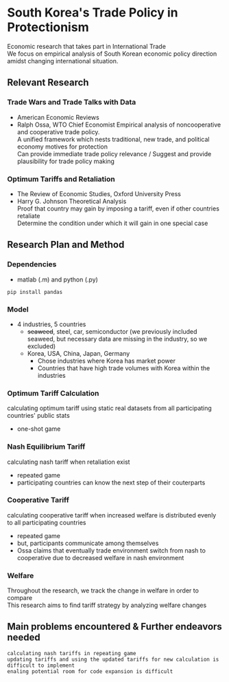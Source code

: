 # South Korea's Trade Policy in Protectionism
Economic research that takes part in International Trade <br>
We focus on empirical analysis of South Korean economic policy direction amidst changing international situation.

## Relevant Research

### Trade Wars and Trade Talks with Data
* American Economic Reviews
* Ralph Ossa, WTO Chief Economist
Empirical analysis of noncooperative and cooperative trade policy. <br>
A unified framework which nests traditional, new trade, and political economy motives for protection <br>
Can provide immediate trade policy relevance / Suggest and provide plausibility for trade policy making <br>

### Optimum Tariffs and Retaliation
* The Review of Economic Studies, Oxford University Press
* Harry G. Johnson
Theoretical Analysis <br>
Proof that country may gain by imposing a tariff, even if other countries retaliate <br>
Determine the condition under which it will gain in one special case <br>

## Research Plan and Method

### Dependencies

* matlab (.m) and python (.py)
```
pip install pandas
```

### Model

* 4 industries, 5 countries
  * ~~seaweed~~, steel, car, semiconductor (we previously included seaweed, but necessary data are missing in the industry, so we excluded)
  * Korea, USA, China, Japan, Germany
    * Chose industries where Korea has market power
    * Countries that have high trade volumes with Korea within the industries

### Optimum Tariff Calculation
calculating optimum tariff using static real datasets from all participating countries' public stats
* one-shot game
  
### Nash Equilibrium Tariff
calculating nash tariff when retaliation exist
* repeated game
* participating countries can know the next step of their couterparts

### Cooperative Tariff
calculating cooperative tariff when increased welfare is distributed evenly to all participating countries
* repeated game
* but, participants communicate among themselves
* Ossa claims that eventually trade environment switch from nash to cooperative due to decreased welfare in nash environment

### Welfare
Throughout the research, we track the change in welfare in order to compare <br>
This research aims to find tariff strategy by analyzing welfare changes

## Main problems encountered & Further endeavors needed
```calculating nash tariffs in repeating game``` <br>
```updating tariffs and using the updated tariffs for new calculation is difficult to implement``` <br>
```enaling potential room for code expansion is difficult``` <br>
